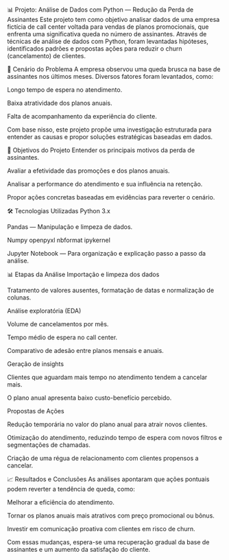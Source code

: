 📊 Projeto: Análise de Dados com Python — Redução da Perda de Assinantes
Este projeto tem como objetivo analisar dados de uma empresa fictícia de call center voltada para vendas de planos promocionais, que enfrenta uma significativa queda no número de assinantes. Através de técnicas de análise de dados com Python, foram levantadas hipóteses, identificados padrões e propostas ações para reduzir o churn (cancelamento) de clientes.

🧩 Cenário do Problema
A empresa observou uma queda brusca na base de assinantes nos últimos meses. Diversos fatores foram levantados, como:

Longo tempo de espera no atendimento.

Baixa atratividade dos planos anuais.

Falta de acompanhamento da experiência do cliente.

Com base nisso, este projeto propõe uma investigação estruturada para entender as causas e propor soluções estratégicas baseadas em dados.

🎯 Objetivos do Projeto
Entender os principais motivos da perda de assinantes.

Avaliar a efetividade das promoções e dos planos anuais.

Analisar a performance do atendimento e sua influência na retenção.

Propor ações concretas baseadas em evidências para reverter o cenário.

🛠️ Tecnologias Utilizadas
Python 3.x

Pandas — Manipulação e limpeza de dados.

Numpy openpyxl nbformat ipykernel

Jupyter Notebook — Para organização e explicação passo a passo da análise.

📊 Etapas da Análise
Importação e limpeza dos dados

Tratamento de valores ausentes, formatação de datas e normalização de colunas.

Análise exploratória (EDA)

Volume de cancelamentos por mês.

Tempo médio de espera no call center.

Comparativo de adesão entre planos mensais e anuais.

Geração de insights

Clientes que aguardam mais tempo no atendimento tendem a cancelar mais.

O plano anual apresenta baixo custo-benefício percebido.

Propostas de Ações

Redução temporária no valor do plano anual para atrair novos clientes.

Otimização do atendimento, reduzindo tempo de espera com novos filtros e segmentações de chamadas.

Criação de uma régua de relacionamento com clientes propensos a cancelar.

📈 Resultados e Conclusões
As análises apontaram que ações pontuais podem reverter a tendência de queda, como:

Melhorar a eficiência do atendimento.

Tornar os planos anuais mais atrativos com preço promocional ou bônus.

Investir em comunicação proativa com clientes em risco de churn.

Com essas mudanças, espera-se uma recuperação gradual da base de assinantes e um aumento da satisfação do cliente.